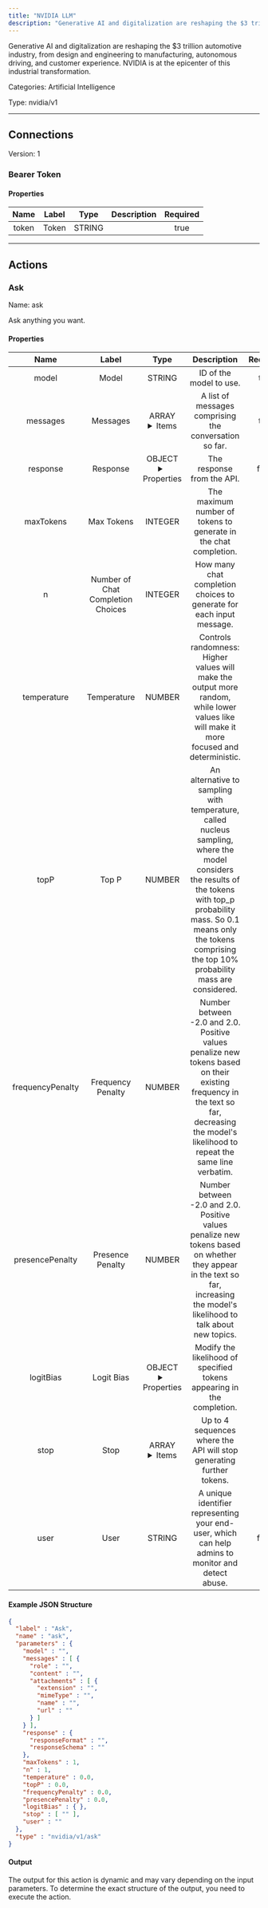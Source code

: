 ```yaml
---
title: "NVIDIA LLM"
description: "Generative AI and digitalization are reshaping the $3 trillion automotive industry, from design and engineering to manufacturing, autonomous driving, and customer experience. NVIDIA is at the epicenter of this industrial transformation."
---
```


Generative AI and digitalization are reshaping the $3 trillion automotive industry, from design and engineering to manufacturing, autonomous driving, and customer experience. NVIDIA is at the epicenter of this industrial transformation.


Categories: Artificial Intelligence


Type: nvidia/v1

<hr />



## Connections

Version: 1


### Bearer Token

#### Properties

|      Name       |      Label     |     Type     |     Description     | Required |
|:---------------:|:--------------:|:------------:|:-------------------:|:--------:|
| token | Token | STRING |  | true |





<hr />



## Actions


### Ask
Name: ask

Ask anything you want.

#### Properties

|      Name       |      Label     |     Type     |     Description     | Required |
|:---------------:|:--------------:|:------------:|:-------------------:|:--------:|
| model | Model | STRING | ID of the model to use. | true |
| messages | Messages | ARRAY <details> <summary> Items </summary> [{STRING\(role), STRING\(content), [FILE_ENTRY]\(attachments)}] </details> | A list of messages comprising the conversation so far. | true |
| response | Response | OBJECT <details> <summary> Properties </summary> {STRING\(responseFormat), STRING\(responseSchema)} </details> | The response from the API. | false |
| maxTokens | Max Tokens | INTEGER | The maximum number of tokens to generate in the chat completion. | null |
| n | Number of Chat Completion Choices | INTEGER | How many chat completion choices to generate for each input message. | null |
| temperature | Temperature | NUMBER | Controls randomness:  Higher values will make the output more random, while lower values like will make it more focused and deterministic. | null |
| topP | Top P | NUMBER | An alternative to sampling with temperature, called nucleus sampling,  where the model considers the results of the tokens with top_p probability mass. So 0.1 means only the tokens comprising the top 10% probability mass are considered. | null |
| frequencyPenalty | Frequency Penalty | NUMBER | Number between -2.0 and 2.0. Positive values penalize new tokens based on their existing frequency in the text so far, decreasing the model's likelihood to repeat the same line verbatim. | null |
| presencePenalty | Presence Penalty | NUMBER | Number between -2.0 and 2.0. Positive values penalize new tokens based on whether they appear in the text so far, increasing the model's likelihood to talk about new topics. | null |
| logitBias | Logit Bias | OBJECT <details> <summary> Properties </summary> {} </details> | Modify the likelihood of specified tokens appearing in the completion. | null |
| stop | Stop | ARRAY <details> <summary> Items </summary> [STRING] </details> | Up to 4 sequences where the API will stop generating further tokens. | null |
| user | User | STRING | A unique identifier representing your end-user, which can help admins to monitor and detect abuse. | false |

#### Example JSON Structure
```json
{
  "label" : "Ask",
  "name" : "ask",
  "parameters" : {
    "model" : "",
    "messages" : [ {
      "role" : "",
      "content" : "",
      "attachments" : [ {
        "extension" : "",
        "mimeType" : "",
        "name" : "",
        "url" : ""
      } ]
    } ],
    "response" : {
      "responseFormat" : "",
      "responseSchema" : ""
    },
    "maxTokens" : 1,
    "n" : 1,
    "temperature" : 0.0,
    "topP" : 0.0,
    "frequencyPenalty" : 0.0,
    "presencePenalty" : 0.0,
    "logitBias" : { },
    "stop" : [ "" ],
    "user" : ""
  },
  "type" : "nvidia/v1/ask"
}
```

#### Output

The output for this action is dynamic and may vary depending on the input parameters. To determine the exact structure of the output, you need to execute the action.







